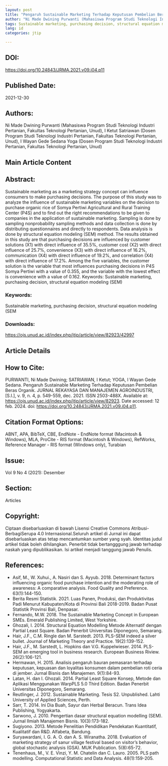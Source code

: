 ```yaml
---
layout: post
title: "Pengaruh Sustainable Marketing Terhadap Keputusan Pembelian Beras Organik"
author: "Ni Made Dwining Purwanti (Mahasiswa Program Studi Teknologi Industri Pertanian, Fakultas Teknologi Pertanian, Unud), I Ketut Satriawan (Dosen Program Studi Teknologi Industri Pertanian, Fakultas Teknologi Pertanian, Unud), I Wayan Gede Sedana Yoga (Dosen Program Studi Teknologi Industri Pertanian, Fakultas Teknologi Pertanian, Unud)"
tags: Sustainable marketing, purchasing decision, structural equation modeling (SEM
lang: id
categories: jtip

---
```


## DOI:
https://doi.org/10.24843/JRMA.2021.v09.i04.p11

## Published Date:
2021-12-30

## Authors:
Ni Made Dwining Purwanti (Mahasiswa Program Studi Teknologi Industri Pertanian, Fakultas Teknologi Pertanian, Unud), I Ketut Satriawan (Dosen Program Studi Teknologi Industri Pertanian, Fakultas Teknologi Pertanian, Unud), I Wayan Gede Sedana Yoga (Dosen Program Studi Teknologi Industri Pertanian, Fakultas Teknologi Pertanian, Unud)

## Main Article Content

## Abstract:
Sustainable marketing as a marketing strategy concept can influence consumers to make purchasing decisions. The purpose of this study was to analyze the influence of sustainable marketing variables on the decision to purchase organic rice of Somya Pertiwi Agricultural and Rural Training Center (P4S) and to find out the right recommendations to be given to companies in the application of sustainable marketing. Sampling is done by sampling nonprobability sampling methods and data collection is done by distributing questionnaires and directly to respondents. Data analysis is done by structural equation modeling (SEM) method. The results obtained in this study are that purchasing decisions are influenced by customer solutions (X1) with direct influence of 35.5%, customer cost (X2) with direct influence of 25.7%, convenience (X3) with direct influence of 16.2%, communication (X4) with direct influence of 19.2%, and correlation (X4) with direct influence of 17.2%. Among the five variables, the customer solution is the variable that most influences purchasing decisions in P4S Somya Pertiwi with a value of 0.355, and the variable with the lowest effect is convenience with a value of 0.162. 
Keywords: Sustainable marketing, purchasing decision, structural equation modeling (SEM)

### Keywords:
Sustainable marketing, purchasing decision, structural equation modeling (SEM

### Downloads:
https://ojs.unud.ac.id/index.php/jtip/article/view/82923/42997

## Article Details

## How to Cite:
PURWANTI, Ni Made Dwining; 						SATRIAWAN, I Ketut; 						YOGA, I Wayan Gede Sedana.
 Pengaruh Sustainable Marketing Terhadap Keputusan Pembelian Beras Organik.
JURNAL REKAYASA DAN MANAJEMEN AGROINDUSTRI, [S.l.], v. 9, n. 4, p. 549-559, dec. 2021.
ISSN 2503-488X.
Available at: <https://ojs.unud.ac.id/index.php/jtip/article/view/82923>. Date accessed: 12 feb. 2024.
doi: https://doi.org/10.24843/JRMA.2021.v09.i04.p11.

## Citation Format Options:
ABNT, APA, BibTeX, CBE, EndNote - EndNote format (Macintosh & Windows), MLA, ProCite - RIS format (Macintosh & Windows), RefWorks, Reference Manager - RIS format (Windows only), Turabian

## Issue:
Vol 9 No 4 (2021): Desember

## Section:
Articles

## Copyright:
Ciptaan disebarluaskan di bawah Lisensi Creative Commons Atribusi-BerbagiSerupa 4.0 Internasional.Seluruh artikel di Jurnal ini dapat disebarluaskan atas tetap mencantumkan sumber yang syah. Identitas judul artikel tidak boleh dihilangkan. Penerbit tidak bertangggung jawab terhadap naskah yang dipublikasikan. Isi artikel menjadi tanggung jawab Penulis.

## References:
- Asif, M., W. Xuhui., A. Nasiri dan S. Ayyub. 2018. Determinant factors influencing organic food purchase intention and the moderating role of awareness: A comparative analysis. Food Quality and Preference. 63(1):144-150.
- Berita Resmi Statistik. 2021. Luas Panen, Produksi, dan Produktivitas Padi Menurut Kabupaten/Kota di Provinsi Bali 2018-2019. Badan Pusat Statistik Provinsi Bali, Denpasar.
- Fernando, M.W. 2018. The Sustainable Marketing Concept in European SMEs. Emerald Publishing Limited, West Yorkshire.
- Ghozali, I. 2014. Structural Equation Modelling Metode Alternatif dengan Partial Least Square. Badan Penerbit Universitas Diponegoro, Semarang.
- Hair, J.F., C.M. Ringle dan M. Sarstedt. 2013. PLS-SEM indeed a silver bullet. Journal of Marketing Theory and Practice. 19(2):139-152.
- Hair, J.F., M. Sarstedt, L. Hopkins dan V.G. Kuppelwieser. 2014. PLS-SEM an emerging tool in business research. European Business Riview. 26(2):106-121.
- Hermawan, H. 2015. Analisis pengaruh bauran pemasaran terhadap keputusan, kepuasan dan loyalitas konsumen dalam pembelian roti ceria di jember. Jurnal Bisnis dan Manajemen. 9(1):84-93.
- Latan, H. dan I. Ghozali. 2014. Partial Least Square Konsep, Metode dan Aplikasi Menggunakan WarpPLS 5.0 Third Edition. Badan Penerbit Universitas Diponegoro, Semarang.
- Reutlinger, J. 2012. Sustainable Marketing. Tesis S2. Unpublished. Lahti University of Applied Sciences, Perth.
- Sarr, T. 2014. Ini Dia Buah, Sayur dan Herbal Beracun. Trans Idea Publishing, Yogyakarta.
- Sarwono, J. 2010. Pengertian dasar structural equation modelling (SEM). Jurnal Ilmiah Manajemen Bisnis. 10(3):173-182.
- Sugiyono. 2013. Metode Penelitian Pendidikan Pendekatan Kuantitatif, Kualitatif dan R&D. Alfabeta, Bandung.
- Suryawardani, I. G. A. O. dan A. S. Wiranatha. 2018. Evaluation of marketing strategy of sanur village festival based on visitor’s behavior, global stochastic analysis (GSA). MUK Publication. 5(8):65-72.
- Tenenhaus, M., V. E. Vinzi, Y. M. Chatelin dan C. Lauro. 2005. PLS path modelling. Computational Statistic and Data Analysis. 48(1):159-205.
